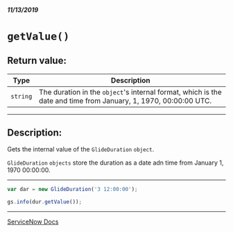 ##### 11/13/2019
# `getValue()`

## Return value:
| Type | Description |
|---|---|
| `string` | The duration in the `object`'s internal format, which is the date and time from January, 1, 1970, 00:00:00 UTC. |

---

## Description:
Gets the internal value of the `GlideDuration` `object`.

`GlideDuration` `objects` store the duration as a date adn time from January 1, 1970 00:00:00.

---

```js
var dar = new GlideDuration('3 12:00:00');

gs.info(dur.getValue());
```

---

[ServiceNow Docs]()